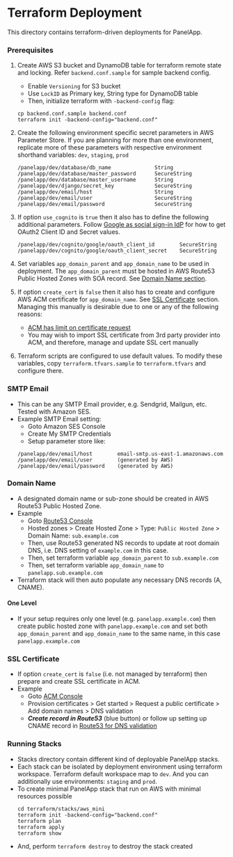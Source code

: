 # Terraform Deployment

This directory contains terraform-driven deployments for PanelApp.

### Prerequisites

1. Create AWS S3 bucket and DynamoDB table for terraform remote state and locking. Refer `backend.conf.sample` for sample backend config.
    - Enable `Versioning` for S3 bucket
    - Use `LockID` as Primary key, String type for DynamoDB table
    - Then, initialize terraform with `-backend-config` flag:
    ```
    cp backend.conf.sample backend.conf
    terraform init -backend-config="backend.conf"
    ```
    
2. Create the following environment specific secret parameters in AWS Parameter Store. If you are planning for more than one environment, replicate more of these parameters with respective environment shorthand variables: `dev`, `staging`, `prod`
    ```
    /panelapp/dev/database/db_name              String
    /panelapp/dev/database/master_password      SecureString
    /panelapp/dev/database/master_username      String
    /panelapp/dev/django/secret_key             SecureString
    /panelapp/dev/email/host                    String
    /panelapp/dev/email/user                    SecureString
    /panelapp/dev/email/password                SecureString
    ```

3. If option `use_cognito` is `true` then it also has to define the following additional parameters. Follow [Google as social sign-in IdP]((https://docs.aws.amazon.com/cognito/latest/developerguide/cognito-user-pools-configuring-federation-with-social-idp.html)) for how to get OAuth2 Client ID and Secret values.
    ```
    /panelapp/dev/cognito/google/oauth_client_id        SecureString
    /panelapp/dev/cognito/google/oauth_client_secret    SecureString
    ```

4. Set variables `app_domain_parent` and `app_domain_name` to be used in deployment. The `app_domain_parent` must be hosted in AWS Route53 Public Hosted Zones with SOA record. See [Domain Name section](#domain-name).

5. If option `create_cert` is `false` then it also has to create and configure AWS ACM certificate for `app_domain_name`. See [SSL Certificate](#ssl-certificate) section. Managing this manually is desirable due to one or any of the following reasons: 
    - [ACM has limit on certificate request](https://docs.aws.amazon.com/acm/latest/userguide/acm-limits.html)
    - You may wish to import SSL certificate from 3rd party provider into ACM, and therefore, manage and update SSL cert manually

6. Terraform scripts are configured to use default values. To modify these variables, copy `terraform.tfvars.sample` to `terraform.tfvars` and configure there.

### SMTP Email

- This can be any SMTP Email provider, e.g. Sendgrid, Mailgun, etc. Tested with Amazon SES.
- Example SMTP Email setting:
    - Goto Amazon SES Console
    - Create My SMTP Credentials
    - Setup parameter store like:
    ```
    /panelapp/dev/email/host        email-smtp.us-east-1.amazonaws.com
    /panelapp/dev/email/user        (generated by AWS)
    /panelapp/dev/email/password    (generated by AWS)
    ```

### Domain Name

- A designated domain name or sub-zone should be created in AWS Route53 Public Hosted Zone.
- Example
    - Goto [Route53 Console](https://console.aws.amazon.com/route53/home)
    - Hosted zones > Create Hosted Zone > Type: `Public Hosted Zone` > Domain Name: `sub.example.com`
    - Then, use Route53 generated NS records to update at root domain DNS, i.e. DNS setting of `example.com` in this case.
    - Then, set terraform variable `app_domain_parent` to `sub.example.com`
    - Then, set terraform variable `app_domain_name` to `panelapp.sub.example.com`
- Terraform stack will then auto populate any necessary DNS records (A, CNAME).

#### One Level

- If your setup requires only one level (e.g. `panelapp.example.com`) then create public hosted zone with `panelapp.example.com` and set both `app_domain_parent` and `app_domain_name` to the same name, in this case `panelapp.example.com`

### SSL Certificate

- If option `create_cert` is `false` (i.e. not managed by terraform) then prepare and create SSL certificate in ACM.
- Example
    - Goto [ACM Console](https://console.aws.amazon.com/acm/home)
    - Provision certificates > Get started > Request a public certificate > Add domain names > DNS validation
    - ___Create record in Route53___ (blue button) or follow up setting up CNAME record in [Route53 for DNS validation](https://docs.aws.amazon.com/acm/latest/userguide/gs-acm-validate-dns.html)


### Running Stacks

- Stacks directory contain different kind of deployable PanelApp stacks.
- Each stack can be isolated by deployment environment using terraform workspace. Terraform default workspace map to `dev`. And you can additionally use environments: `staging` and `prod`.
- To create minimal PanelApp stack that run on AWS with minimal resources possible
    ```
    cd terraform/stacks/aws_mini
    terraform init -backend-config="backend.conf"
    terraform plan
    terraform apply
    terraform show
    ```
- And, perform `terraform destroy` to destroy the stack created
